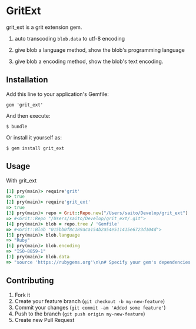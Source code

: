 # GritExt

grit_ext is a grit extension gem.

1. auto transcoding `blob.data` to utf-8 encoding

2. give blob a language method, show the blob's programming language

3. give blob a encoding method, show the blob's text encoding.

## Installation

Add this line to your application's Gemfile:

    gem 'grit_ext'

And then execute:

    $ bundle

Or install it yourself as:

    $ gem install grit_ext

## Usage

With grit_ext

```ruby
[1] pry(main)> require'grit'
=> true
[2] pry(main)> require'grit_ext'
=> true
[3] pry(main)> repo = Grit::Repo.new("/Users/saito/Develop/grit_ext")
=> #<Grit::Repo "/Users/saito/Develop/grit_ext/.git">
[4] pry(main)> blob = repo.tree / 'Gemfile'
=> #<Grit::Blob "015bb0f8c189aca154b2a54e511415e6723d104d">
[5] pry(main)> blob.language
=> "Ruby"
[6] pry(main)> blob.encoding
=> "ISO-8859-1"
[7] pry(main)> blob.data
=> "source 'https://rubygems.org'\n\n# Specify your gem's dependencies in grit_ext.gemspec\ngemspec\n"
```


## Contributing

1. Fork it
2. Create your feature branch (`git checkout -b my-new-feature`)
3. Commit your changes (`git commit -am 'Added some feature'`)
4. Push to the branch (`git push origin my-new-feature`)
5. Create new Pull Request
